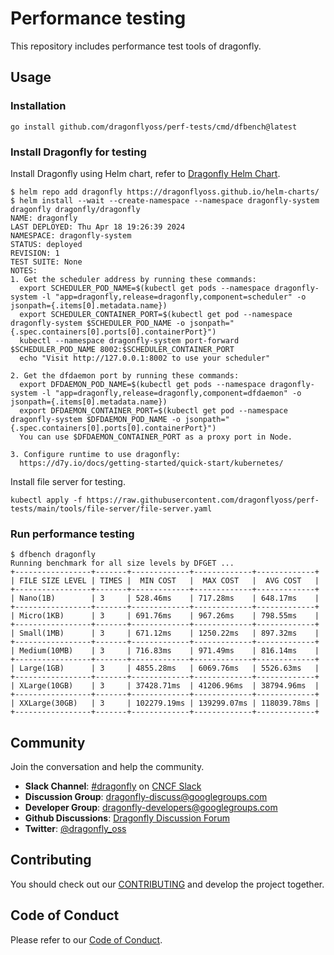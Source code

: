 # Performance testing

This repository includes performance test tools of dragonfly.

## Usage

### Installation

```shell
go install github.com/dragonflyoss/perf-tests/cmd/dfbench@latest
```

### Install Dragonfly for testing

Install Dragonfly using Helm chart, refer to [Dragonfly Helm Chart](https://d7y.io/docs/next/getting-started/installation/helm-charts/).

<!-- markdownlint-disable -->

```shell
$ helm repo add dragonfly https://dragonflyoss.github.io/helm-charts/
$ helm install --wait --create-namespace --namespace dragonfly-system dragonfly dragonfly/dragonfly
NAME: dragonfly
LAST DEPLOYED: Thu Apr 18 19:26:39 2024
NAMESPACE: dragonfly-system
STATUS: deployed
REVISION: 1
TEST SUITE: None
NOTES:
1. Get the scheduler address by running these commands:
  export SCHEDULER_POD_NAME=$(kubectl get pods --namespace dragonfly-system -l "app=dragonfly,release=dragonfly,component=scheduler" -o jsonpath={.items[0].metadata.name})
  export SCHEDULER_CONTAINER_PORT=$(kubectl get pod --namespace dragonfly-system $SCHEDULER_POD_NAME -o jsonpath="{.spec.containers[0].ports[0].containerPort}")
  kubectl --namespace dragonfly-system port-forward $SCHEDULER_POD_NAME 8002:$SCHEDULER_CONTAINER_PORT
  echo "Visit http://127.0.0.1:8002 to use your scheduler"

2. Get the dfdaemon port by running these commands:
  export DFDAEMON_POD_NAME=$(kubectl get pods --namespace dragonfly-system -l "app=dragonfly,release=dragonfly,component=dfdaemon" -o jsonpath={.items[0].metadata.name})
  export DFDAEMON_CONTAINER_PORT=$(kubectl get pod --namespace dragonfly-system $DFDAEMON_POD_NAME -o jsonpath="{.spec.containers[0].ports[0].containerPort}")
  You can use $DFDAEMON_CONTAINER_PORT as a proxy port in Node.

3. Configure runtime to use dragonfly:
  https://d7y.io/docs/getting-started/quick-start/kubernetes/
```

<!-- markdownlint-restore -->

Install file server for testing.

```shell
kubectl apply -f https://raw.githubusercontent.com/dragonflyoss/perf-tests/main/tools/file-server/file-server.yaml
```

### Run performance testing

```shell
$ dfbench dragonfly
Running benchmark for all size levels by DFGET ...
+-----------------+-------+-------------+-------------+-------------+
| FILE SIZE LEVEL | TIMES |  MIN COST   |  MAX COST   |  AVG COST   |
+-----------------+-------+-------------+-------------+-------------+
| Nano(1B)        | 3     | 528.46ms    | 717.28ms    | 648.17ms    |
+-----------------+-------+-------------+-------------+-------------+
| Micro(1KB)      | 3     | 691.76ms    | 967.26ms    | 798.55ms    |
+-----------------+-------+-------------+-------------+-------------+
| Small(1MB)      | 3     | 671.12ms    | 1250.22ms   | 897.32ms    |
+-----------------+-------+-------------+-------------+-------------+
| Medium(10MB)    | 3     | 716.83ms    | 971.49ms    | 816.14ms    |
+-----------------+-------+-------------+-------------+-------------+
| Large(1GB)      | 3     | 4855.28ms   | 6069.76ms   | 5526.63ms   |
+-----------------+-------+-------------+-------------+-------------+
| XLarge(10GB)    | 3     | 37428.71ms  | 41206.96ms  | 38794.96ms  |
+-----------------+-------+-------------+-------------+-------------+
| XXLarge(30GB)   | 3     | 102279.19ms | 139299.07ms | 118039.78ms |
+-----------------+-------+-------------+-------------+-------------+
```

## Community

Join the conversation and help the community.

- **Slack Channel**: [#dragonfly](https://cloud-native.slack.com/messages/dragonfly/) on [CNCF Slack](https://slack.cncf.io/)
- **Discussion Group**: <dragonfly-discuss@googlegroups.com>
- **Developer Group**: <dragonfly-developers@googlegroups.com>
- **Github Discussions**: [Dragonfly Discussion Forum](https://github.com/dragonflyoss/Dragonfly2/discussions)
- **Twitter**: [@dragonfly_oss](https://twitter.com/dragonfly_oss)

## Contributing

You should check out our
[CONTRIBUTING](https://github.com/dragonflyoss/Dragonfly2/blob/main/CONTRIBUTING.md) and develop the project together.

## Code of Conduct

Please refer to our [Code of Conduct](https://github.com/dragonflyoss/Dragonfly2/blob/main/CODE_OF_CONDUCT.md).
